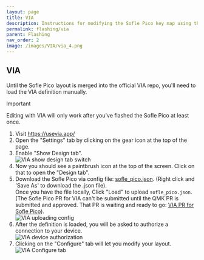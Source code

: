 ```yaml
---
layout: page
title: VIA
description: Instructions for modifying the Sofle Pico key map using the online VIA configurator
permalink: flashing/via
parent: Flashing
nav_order: 2
image: /images/VIA/via_4.png
---
```


## VIA
Until the Sofle Pico layout is merged into the official VIA repo, you'll need to load the VIA definition manually.
> [!IMPORTANT]
> Editing with VIA will only work after you've flashed the Sofle Pico at least once.

1. Visit https://usevia.app/
2. Open the "Settings" tab by clicking on the gear icon at the top of the page. 
3. Enable "Show Design tab". <br>
![VIA show design tab switch](/images/VIA/via_1.png)
1. Now you should see a paintbrush icon at the top of the screen. Click on that to open the "Design tab".
2. Download the Sofle Pico via config file: [sofle_pico.json](https://raw.githubusercontent.com/JellyTitan/Sofle-Pico/main/Sofle_Pico/Firmware/sofle_pico.json). (Right click and 'Save As' to download the .json file).<br>
Once you have the file locally, Click "Load" to upload `sofle_pico.json`.<br> (The Sofle Pico PR for VIA can't be submitted until the QMK PR is submitted and approved. That PR is waiting and ready to go: [VIA PR for Sofle Pico](https://github.com/JellyTitan/keyboards/blob/sofle_pico/v3/sofle_pico/sofle_pico.json)).<br>
![VIA uploading config](/images/VIA/via_2.png)
1. After the definition is loaded, you will be asked to authorize a connection to your device.<br> ![VIA device authorization](/images/VIA/via_3.png)
2. Clicking on the "Configure" tab will let you modify your layout.<br>
![VIA Configure tab](/images/VIA/via_4.png)
